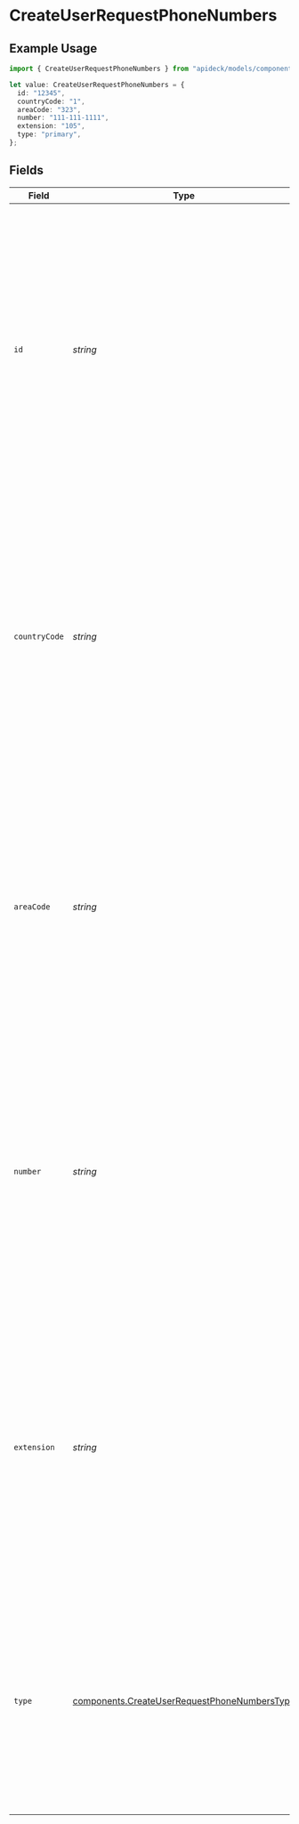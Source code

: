 # CreateUserRequestPhoneNumbers

## Example Usage

```typescript
import { CreateUserRequestPhoneNumbers } from "apideck/models/components";

let value: CreateUserRequestPhoneNumbers = {
  id: "12345",
  countryCode: "1",
  areaCode: "323",
  number: "111-111-1111",
  extension: "105",
  type: "primary",
};
```

## Fields

| Field                                                                                                                                                                                                                                                                                | Type                                                                                                                                                                                                                                                                                 | Required                                                                                                                                                                                                                                                                             | Description                                                                                                                                                                                                                                                                          | Example                                                                                                                                                                                                                                                                              |
| ------------------------------------------------------------------------------------------------------------------------------------------------------------------------------------------------------------------------------------------------------------------------------------ | ------------------------------------------------------------------------------------------------------------------------------------------------------------------------------------------------------------------------------------------------------------------------------------ | ------------------------------------------------------------------------------------------------------------------------------------------------------------------------------------------------------------------------------------------------------------------------------------ | ------------------------------------------------------------------------------------------------------------------------------------------------------------------------------------------------------------------------------------------------------------------------------------ | ------------------------------------------------------------------------------------------------------------------------------------------------------------------------------------------------------------------------------------------------------------------------------------ |
| `id`                                                                                                                                                                                                                                                                                 | *string*                                                                                                                                                                                                                                                                             | :heavy_minus_sign:                                                                                                                                                                                                                                                                   | A unique identifier for the phone number entry within the user's contact information. This ID is used to distinguish between multiple phone numbers associated with a single user, ensuring accurate updates and retrievals. It should be a valid UUID string if provided.           | 12345                                                                                                                                                                                                                                                                                |
| `countryCode`                                                                                                                                                                                                                                                                        | *string*                                                                                                                                                                                                                                                                             | :heavy_minus_sign:                                                                                                                                                                                                                                                                   | The international dialing code for the phone number, such as '+1' for the United States. This code is essential for making international calls and should be included if the phone number is intended for global use. It must be a valid country code prefixed with a '+' sign.      | 1                                                                                                                                                                                                                                                                                    |
| `areaCode`                                                                                                                                                                                                                                                                           | *string*                                                                                                                                                                                                                                                                             | :heavy_minus_sign:                                                                                                                                                                                                                                                                   | The regional area code that specifies the geographic region of the phone number, like '323' for Los Angeles. This code helps in routing calls to the correct local exchange and should be provided if applicable. It must be a valid area code without any leading zeros.            | 323                                                                                                                                                                                                                                                                                  |
| `number`                                                                                                                                                                                                                                                                             | *string*                                                                                                                                                                                                                                                                             | :heavy_check_mark:                                                                                                                                                                                                                                                                   | The main phone number associated with the user, excluding any country or area codes. This number is crucial for direct contact and must be provided in a valid local format. Ensure it contains only digits and is free from spaces or special characters.                           | 111-111-1111                                                                                                                                                                                                                                                                         |
| `extension`                                                                                                                                                                                                                                                                          | *string*                                                                                                                                                                                                                                                                             | :heavy_minus_sign:                                                                                                                                                                                                                                                                   | An optional extension number used to direct calls to a specific department or individual within an organization. This is particularly useful in corporate environments where a single main number serves multiple endpoints. It should be numeric and can include up to five digits. | 105                                                                                                                                                                                                                                                                                  |
| `type`                                                                                                                                                                                                                                                                               | [components.CreateUserRequestPhoneNumbersType](../../models/components/createuserrequestphonenumberstype.md)                                                                                                                                                                         | :heavy_minus_sign:                                                                                                                                                                                                                                                                   | Specifies the category of the phone number, such as 'mobile', 'home', or 'work'. This helps in identifying the context in which the phone number is used, enhancing user contact management within the CRM.                                                                          | primary                                                                                                                                                                                                                                                                              |